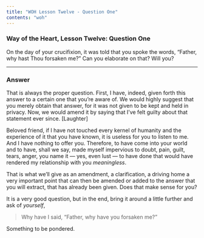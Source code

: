 ```yaml
---
title: "WOH Lesson Twelve - Question One"
contents: "woh"
---
```


### Way of the Heart, Lesson Twelve: Question One

On the day of your crucifixion, it was told that you spoke the words,
“Father, why hast Thou forsaken me?” Can you elaborate on that? Will
you?

---

### Answer

That is always the proper question. First, I have, indeed, given
forth this answer to a certain one that you’re aware of. We would highly
suggest that you merely obtain that answer, for it was not given to be
kept and held in privacy. Now, we would amend it by saying that I’ve
felt guilty about that statement ever since. [Laughter]

Beloved friend, if I have not touched every kernel of humanity and the
experience of it that you have known, it is useless for you to listen to
me. And I have nothing to offer you. Therefore, to have come into your
world and to have, shall we say, made myself impervious to doubt, pain,
guilt, tears, anger, you name it — yes, even lust — to have done that
would have rendered my relationship with you *meaningless*.

That is what we’ll give as an amendment, a clarification, a driving home
a very important point that can then be amended or added to the answer
that you will extract, that has already been given. Does that make sense
for you?

It is a very good question, but in the end, bring it around a little
further and ask of *yourself*,

> Why have I said, “Father, why have you forsaken me?”

Something to be pondered.

